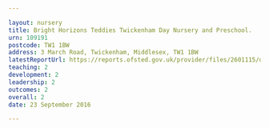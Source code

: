 ```yaml
---

layout: nursery
title: Bright Horizons Teddies Twickenham Day Nursery and Preschool.
urn: 109191
postcode: TW1 1BW
address: 3 March Road, Twickenham, Middlesex, TW1 1BW
latestReportUrl: https://reports.ofsted.gov.uk/provider/files/2601115/urn/109191.pdf
teaching: 2
development: 2
leadership: 2
outcomes: 2
overall: 2
date: 23 September 2016

---
```


